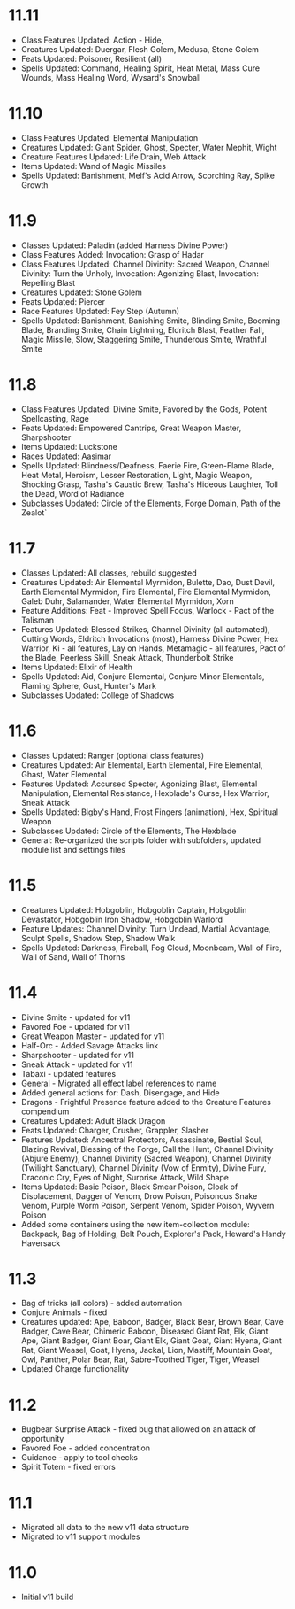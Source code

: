# 11.11
* Class Features Updated: Action - Hide, 
* Creatures Updated: Duergar, Flesh Golem, Medusa, Stone Golem
* Feats Updated: Poisoner, Resilient (all)
* Spells Updated: Command, Healing Spirit, Heat Metal, Mass Cure Wounds, Mass Healing Word, Wysard's Snowball

# 11.10
* Class Features Updated: Elemental Manipulation
* Creatures Updated: Giant Spider, Ghost, Specter, Water Mephit, Wight
* Creature Features Updated: Life Drain, Web Attack
* Items Updated: Wand of Magic Missiles
* Spells Updated: Banishment, Melf's Acid Arrow, Scorching Ray, Spike Growth

# 11.9
* Classes Updated: Paladin (added Harness Divine Power)
* Class Features Added: Invocation: Grasp of Hadar
* Class Features Updated: Channel Divinity: Sacred Weapon, Channel Divinity: Turn the Unholy, Invocation: Agonizing Blast, Invocation: Repelling Blast
* Creatures Updated: Stone Golem
* Feats Updated: Piercer
* Race Features Updated: Fey Step (Autumn)
* Spells Updated: Banishment, Banishing Smite, Blinding Smite, Booming Blade, Branding Smite, Chain Lightning, Eldritch Blast, Feather Fall, Magic Missile, Slow, Staggering Smite, Thunderous Smite, Wrathful Smite

# 11.8
* Class Features Updated: Divine Smite, Favored by the Gods, Potent Spellcasting, Rage
* Feats Updated: Empowered Cantrips, Great Weapon Master, Sharpshooter
* Items Updated: Luckstone
* Races Updated: Aasimar
* Spells Updated: Blindness/Deafness, Faerie Fire, Green-Flame Blade, Heat Metal, Heroism, Lesser Restoration, Light, Magic Weapon, Shocking Grasp, Tasha's Caustic Brew, Tasha's Hideous Laughter, Toll the Dead, Word of Radiance
* Subclasses Updated: Circle of the Elements, Forge Domain, Path of the Zealot`

# 11.7
* Classes Updated: All classes, rebuild suggested
* Creatures Updated: Air Elemental Myrmidon, Bulette, Dao, Dust Devil, Earth Elemental Myrmidon, Fire Elemental, Fire Elemental Myrmidon, Galeb Duhr, Salamander, Water Elemental Myrmidon, Xorn
* Feature Additions: Feat - Improved Spell Focus, Warlock - Pact of the Talisman
* Features Updated: Blessed Strikes, Channel Divinity (all automated), Cutting Words, Eldritch Invocations (most), Harness Divine Power, Hex Warrior, Ki - all features, Lay on Hands, Metamagic - all features, Pact of the Blade, Peerless Skill, Sneak Attack, Thunderbolt Strike
* Items Updated: Elixir of Health
* Spells Updated: Aid, Conjure Elemental, Conjure Minor Elementals, Flaming Sphere, Gust, Hunter's Mark
* Subclasses Updated: College of Shadows

# 11.6
* Classes Updated: Ranger (optional class features)
* Creatures Updated: Air Elemental, Earth Elemental, Fire Elemental, Ghast, Water Elemental
* Features Updated: Accursed Specter, Agonizing Blast, Elemental Manipulation, Elemental Resistance, Hexblade's Curse, Hex Warrior, Sneak Attack
* Spells Updated: Bigby's Hand, Frost Fingers (animation), Hex, Spiritual Weapon
* Subclasses Updated: Circle of the Elements, The Hexblade
* General: Re-organized the scripts folder with subfolders, updated module list and settings files

# 11.5
* Creatures Updated: Hobgoblin, Hobgoblin Captain, Hobgoblin Devastator, Hobgoblin Iron Shadow, Hobgoblin Warlord
* Feature Updates: Channel Divinity: Turn Undead, Martial Advantage, Sculpt Spells, Shadow Step, Shadow Walk
* Spells Updated: Darkness, Fireball, Fog Cloud, Moonbeam, Wall of Fire, Wall of Sand, Wall of Thorns

# 11.4
* Divine Smite - updated for v11
* Favored Foe - updated for v11
* Great Weapon Master - updated for v11 
* Half-Orc - Added Savage Attacks link
* Sharpshooter - updated for v11
* Sneak Attack - updated for v11
* Tabaxi - updated features
* General - Migrated all effect label references to name
* Added general actions for: Dash, Disengage, and Hide
* Dragons - Frightful Presence feature added to the Creature Features compendium
* Creatures Updated: Adult Black Dragon
* Feats Updated: Charger, Crusher, Grappler, Slasher
* Features Updated: Ancestral Protectors, Assassinate, Bestial Soul, Blazing Revival, Blessing of the Forge, Call the Hunt,
  Channel Divinity (Abjure Enemy), Channel Divinity (Sacred Weapon), Channel Divinity (Twilight Sanctuary), Channel Divinity (Vow of Enmity),
  Divine Fury, Draconic Cry, Eyes of Night, Surprise Attack, Wild Shape
* Items Updated: Basic Poison, Black Smear Poison, Cloak of Displacement, Dagger of Venom, Drow Poison, Poisonous Snake Venom,
  Purple Worm Poison, Serpent Venom, Spider Poison, Wyvern Poison
* Added some containers using the new item-collection module: Backpack, Bag of Holding, Belt Pouch, Explorer's Pack, Heward's Handy Haversack

# 11.3
* Bag of tricks (all colors) - added automation
* Conjure Animals - fixed
* Creatures updated: Ape, Baboon, Badger, Black Bear, Brown Bear, Cave Badger, Cave Bear, Chimeric Baboon, 
  Diseased Giant Rat, Elk, Giant Ape, Giant Badger, Giant Boar, Giant Elk, Giant Goat, Giant Hyena, Giant Rat, 
  Giant Weasel, Goat, Hyena, Jackal, Lion, Mastiff, Mountain Goat, Owl, Panther, Polar Bear, Rat, Sabre-Toothed Tiger, 
  Tiger, Weasel 
* Updated Charge functionality

# 11.2
* Bugbear Surprise Attack - fixed bug that allowed on an attack of opportunity
* Favored Foe - added concentration
* Guidance - apply to tool checks
* Spirit Totem - fixed errors

# 11.1
* Migrated all data to the new v11 data structure
* Migrated to v11 support modules 

# 11.0
* Initial v11 build

